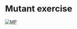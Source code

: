 # Mutant exercise

[![MP](https://sistemaglobal.com.ar/assets/images/logoTeckelBit.png)](http://mpielvitori.github.io/)

